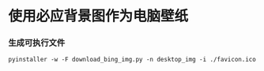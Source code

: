 # 使用必应背景图作为电脑壁纸

### 生成可执行文件
`pyinstaller -w -F download_bing_img.py -n desktop_img -i ./favicon.ico`
